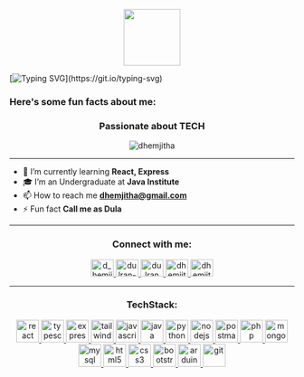 <p align="center"><picture><img src = "https://github.com/7oSkaaa/7oSkaaa/blob/main/Images/about_me.gif?raw=true" width = 100px></picture></p>

[![Typing SVG](https://readme-typing-svg.herokuapp.com?&color=7AF79A&size=30&lines=Hey!+I'm+Dulran+Hemjitha+!;Welcome+to+My+Profile.;)](https://git.io/typing-svg)
<h3> Here's some fun facts about me: </h3>
<h3 align="center">Passionate about TECH</h3>

<p align="center">
  <img src="https://komarev.com/ghpvc/?username=dhemjitha&label=Profile%20views&color=0e75b6&style=flat" alt="dhemjitha" />
</p>

---

- 🌱 I’m currently learning **React, Express**
- 🎓 I’m an Undergraduate at **Java Institute**
- 📫 How to reach me **dhemjitha@gmail.com**
- ⚡ Fun fact **Call me as Dula**

---

<h3 align="center">Connect with me:</h3>
<p align="center">
  <a href="https://twitter.com/d_hemjitha" target="blank">
    <img src="https://github.com/Scar1109/skill-icons/blob/main/icons/Twitter.svg" alt="d_hemjitha" height="30" width="40" />
  </a>
  <a href="https://linkedin.com/in/dulran-hemjitha" target="blank">
    <img src="https://github.com/Scar1109/skill-icons/blob/main/icons/LinkedIn.svg" alt="dulran-hemjitha" height="30" width="40" />
  </a>
  <a href="https://fb.com/dulran hemjitha" target="blank">
    <img src="https://raw.githubusercontent.com/rahuldkjain/github-profile-readme-generator/master/src/images/icons/Social/facebook.svg" alt="dulran hemjitha" height="30" width="40" />
  </a>
  <a href="https://instagram.com/dhemjitha" target="blank">
    <img src="https://github.com/Scar1109/skill-icons/blob/main/icons/Instagram.svg" alt="dhemjitha" height="30" width="40" />
  </a>
  <a href="https://www.youtube.com/c/dhemjitha" target="blank">
    <img src="https://raw.githubusercontent.com/rahuldkjain/github-profile-readme-generator/master/src/images/icons/Social/youtube.svg" alt="dhemjitha" height="30" width="40" />
  </a>
</p>

---

<h3 align="center">TechStack:</h3>
<p align="center">
  <a href="https://reactjs.org/" target="_blank" rel="noreferrer">
    <img src="https://github.com/Scar1109/skill-icons/blob/main/icons/React-Light.svg" alt="react" width="40" height="40"/>
  </a>
  
  <a href="https://www.typescriptlang.org/" target="_blank" rel="noreferrer">
    <img src="https://github.com/Scar1109/skill-icons/blob/main/icons/TypeScript.svg" alt="typescript" width="40" height="40"/>
  </a>
  
  <a href="https://expressjs.com" target="_blank" rel="noreferrer">
    <img src="https://github.com/Scar1109/skill-icons/blob/main/icons/ExpressJS-Light.svg" alt="express" width="40" height="40"/>
  </a>

  <a href="https://tailwindcss.com/" target="_blank" rel="noreferrer">
    <img src="https://github.com/Scar1109/skill-icons/blob/main/icons/TailwindCSS-Dark.svg" alt="tailwind" width="40" height="40"/>
  </a>
  
  <a href="https://developer.mozilla.org/en-US/docs/Web/JavaScript" target="_blank" rel="noreferrer">
    <img src="https://github.com/Scar1109/skill-icons/blob/main/icons/JavaScript.svg" alt="javascript" width="40" height="40"/>
  </a>
  
  <a href="https://www.java.com" target="_blank" rel="noreferrer">
    <img src="https://github.com/Scar1109/skill-icons/blob/main/icons/Java-Light.svg" alt="java" width="40" height="40"/>
  </a>

  <a href="https://www.python.org/" target="_blank" rel="noreferrer">
    <img src="https://github.com/Scar1109/skill-icons/blob/main/icons/Python-Dark.svg" alt="python" width="40" height="40"/>
  </a>
  
  <a href="https://nodejs.org" target="_blank" rel="noreferrer">
    <img src="https://github.com/Scar1109/skill-icons/blob/main/icons/NodeJS-Dark.svg" alt="nodejs" width="40" height="40"/>
  </a>

  <a href="https://postman.com" target="_blank" rel="noreferrer"> 
    <img src="https://github.com/Scar1109/skill-icons/blob/main/icons/Postman.svg" alt="postman" width="40" height="40"/> 
  </a>

  <a href="https://www.php.net" target="_blank" rel="noreferrer">
    <img src="https://github.com/Scar1109/skill-icons/blob/main/icons/PHP-Light.svg" alt="php" width="40" height="40"/>
  </a>
  
  <a href="https://www.mongodb.com/" target="_blank" rel="noreferrer">
    <img src="https://github.com/Scar1109/skill-icons/blob/main/icons/MongoDB.svg" alt="mongodb" width="40" height="40"/>
  </a>
  
  <a href="https://www.mysql.com/" target="_blank" rel="noreferrer">
    <img src="https://github.com/Scar1109/skill-icons/blob/main/icons/MySQL-Light.svg" alt="mysql" width="40" height="40"/>
  </a>
  

 <a href="https://www.w3.org/html/" target="_blank" rel="noreferrer">
    <img src="https://github.com/Scar1109/skill-icons/blob/main/icons/HTML.svg" alt="html5" width="40" height="40"/>
  </a>

  <a href="https://www.w3schools.com/css/" target="_blank" rel="noreferrer">
    <img src="https://github.com/Scar1109/skill-icons/blob/main/icons/CSS.svg" alt="css3" width="40" height="40"/>
  </a>

  <a href="https://getbootstrap.com" target="_blank" rel="noreferrer"> 
    <img src="https://github.com/Scar1109/skill-icons/blob/main/icons/Bootstrap.svg" alt="bootstrap" width="40" height="40"/> 
  </a>

  <a href="https://www.arduino.cc/" target="_blank" rel="noreferrer"> 
    <img src="https://github.com/Scar1109/skill-icons/blob/main/icons/Arduino.svg" alt="arduino" width="40" height="40"/> 
  </a>

  <a href="https://git-scm.com/" target="_blank" rel="noreferrer"> 
    <img src="https://github.com/Scar1109/skill-icons/blob/main/icons/Git.svg" alt="git" width="40" height="40"/> 
  </a>
  
</p>
